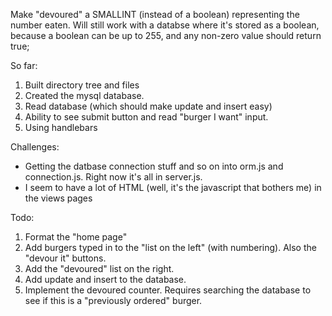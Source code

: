 

Make "devoured" a SMALLINT (instead of a boolean) representing the number eaten.  Will still work with a databse where it's stored as a boolean, because a boolean can be up to 255, and any non-zero value should return true;

So far:

1.   Built directory tree and files
2.   Created the mysql database.
3.   Read database (which should make update and insert easy)
4.   Ability to see submit button and read "burger I want" input.
5.   Using handlebars

Challenges:
*   Getting the datbase connection stuff and so on into orm.js and connection.js.  Right now it's all in server.js.
*   I seem to have a lot of HTML (well, it's the javascript that bothers me) in the views pages

Todo:
1.  Format the "home page"
2.  Add burgers typed in to the "list on the left" (with numbering).  Also the "devour it" buttons.
3.  Add the "devoured" list on the right.
4.  Add update and insert to the database.
5.  Implement the devoured counter.  Requires searching the database to see if this is a "previously ordered" burger.

